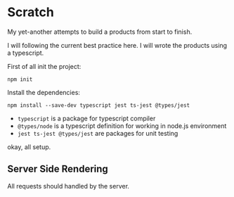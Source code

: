 # Scratch
My yet-another attempts to build a products from start to
finish.

I will following the current best practice here. I will
wrote the products using a typescript.

First of all init the project:

    npm init

Install the dependencies:

    npm install --save-dev typescript jest ts-jest @types/jest

* `typescript` is a package for typescript compiler
* `@types/node` is a typescript definition for working in node.js environment
* `jest ts-jest @types/jest` are packages for unit testing

okay, all setup.

## Server Side Rendering
All requests should handled by the server.